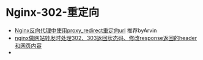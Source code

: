 # Nginx-302-重定向
- [Nginx反向代理中使用proxy_redirect重定向url](https://www.cnblogs.com/kevingrace/p/8073646.html) 推荐byArvin
- [nginx做网站转发时处理302、303返回状态码、修改response返回的header和网页内容](https://my.oschina.net/u/4263294/blog/3258331/print)
- []()
